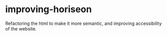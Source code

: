 # improving-horiseon
Refactoring the html to make it more semantic, and improving accessibility of the website. 
